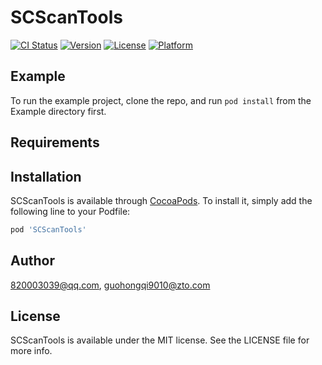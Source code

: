 # SCScanTools

[![CI Status](https://img.shields.io/travis/820003039@qq.com/SCScanTools.svg?style=flat)](https://travis-ci.org/820003039@qq.com/SCScanTools)
[![Version](https://img.shields.io/cocoapods/v/SCScanTools.svg?style=flat)](https://cocoapods.org/pods/SCScanTools)
[![License](https://img.shields.io/cocoapods/l/SCScanTools.svg?style=flat)](https://cocoapods.org/pods/SCScanTools)
[![Platform](https://img.shields.io/cocoapods/p/SCScanTools.svg?style=flat)](https://cocoapods.org/pods/SCScanTools)

## Example

To run the example project, clone the repo, and run `pod install` from the Example directory first.

## Requirements

## Installation

SCScanTools is available through [CocoaPods](https://cocoapods.org). To install
it, simply add the following line to your Podfile:

```ruby
pod 'SCScanTools'
```

## Author

820003039@qq.com, guohongqi9010@zto.com

## License

SCScanTools is available under the MIT license. See the LICENSE file for more info.

